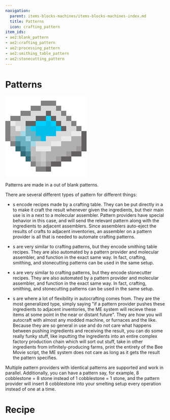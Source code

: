```yaml
---
navigation:
  parent: items-blocks-machines/items-blocks-machines-index.md
  title: Patterns
  icon: crafting_pattern
item_ids:
- ae2:blank_pattern
- ae2:crafting_pattern
- ae2:processing_pattern
- ae2:smithing_table_pattern
- ae2:stonecutting_pattern
---
```

# Patterns

![A Pattern](../assets/items/crafting_pattern.png)

Patterns are made in a <ItemLink id="pattern_encoding_terminal" /> out of blank patterns.

There are several different types of pattern for different things:

- <ItemLink id="crafting_pattern" />s encode recipes made by a crafting table. They can be put directly in a <ItemLink id="molecular_assembler" /> to make it
  craft the result whenever given the ingredients, but their main use is in a <ItemLink id="pattern_provider" /> next to a molecular assembler.
  Pattern providers have special behavior in this case, and will send the relevant pattern along with the ingredients to adjacent assemblers.
  Since assemblers auto-eject the results of crafts to adjacent inventories, an assembler on a pattern provider is all that is needed to automate crafting patterns.

- <ItemLink id="smithing_table_pattern" />s are very similar to crafting patterns, but they encode smithing table recipes. They are also automated by a pattern
  provider and molecular assembler, and function in the exact same way. In fact, crafting, smithing, and stonecutting patterns can be
  used in the same setup.

- <ItemLink id="stonecutting_pattern" />s are very similar to crafting patterns, but they encode stonecutter recipes. They are also automated by a pattern
  provider and molecular assembler, and function in the exact same way. In fact, crafting, smithing, and stonecutting patterns can be
  used in the same setup.

- <ItemLink id="processing_pattern" />s are where a lot of flexibility in autocrafting comes from. They are the most generalized type, simply
  saying "if a pattern provider pushes these ingredients to adjacent inventories, the ME system will recieve these items at some point in the
  near or distant future". They are how you will autocraft with almost any modded machine, or furnaces and the like. Because they are so
  general in use and do not care what happens between pushing ingredients and receiving the result, you can do some really funky stuff, like inputting
  the ingredients into an entire complex factory production chain which will sort out stuff, take in other ingredients from infinitely-producing
  farms, print the entirety of the Bee Movie script, the ME system does not care as long as it gets the result the pattern specifies.

Multiple pattern providers with identical patterns are supported and work in parallel. Additionally, you can have a pattern say,
for example, 8 cobblestone = 8 stone instead of 1 cobblestone = 1 stone, and the pattern provider will insert 8 cobblestone into
your smelting setup every operation instead of one at a time.

# Recipe

<RecipeFor id="blank_pattern" />